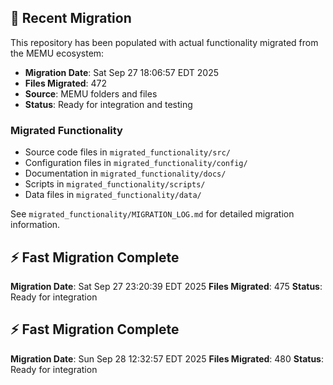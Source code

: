 
## 🔄 Recent Migration

This repository has been populated with actual functionality migrated from the MEMU ecosystem:

- **Migration Date**: Sat Sep 27 18:06:57 EDT 2025
- **Files Migrated**:      472
- **Source**: MEMU folders and files
- **Status**: Ready for integration and testing

### Migrated Functionality
- Source code files in `migrated_functionality/src/`
- Configuration files in `migrated_functionality/config/`
- Documentation in `migrated_functionality/docs/`
- Scripts in `migrated_functionality/scripts/`
- Data files in `migrated_functionality/data/`

See `migrated_functionality/MIGRATION_LOG.md` for detailed migration information.


## ⚡ Fast Migration Complete

**Migration Date**: Sat Sep 27 23:20:39 EDT 2025
**Files Migrated**:      475
**Status**: Ready for integration


## ⚡ Fast Migration Complete

**Migration Date**: Sun Sep 28 12:32:57 EDT 2025
**Files Migrated**:      480
**Status**: Ready for integration

